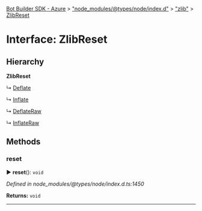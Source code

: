 [Bot Builder SDK - Azure](../README.md) > ["node_modules/@types/node/index.d"](../modules/_node_modules__types_node_index_d_.md) > ["zlib"](../modules/_node_modules__types_node_index_d_._zlib_.md) > [ZlibReset](../interfaces/_node_modules__types_node_index_d_._zlib_.zlibreset.md)



# Interface: ZlibReset

## Hierarchy

**ZlibReset**

↳  [Deflate](_node_modules__types_node_index_d_._zlib_.deflate.md)




↳  [Inflate](_node_modules__types_node_index_d_._zlib_.inflate.md)




↳  [DeflateRaw](_node_modules__types_node_index_d_._zlib_.deflateraw.md)




↳  [InflateRaw](_node_modules__types_node_index_d_._zlib_.inflateraw.md)









## Methods
<a id="reset"></a>

###  reset

► **reset**(): `void`



*Defined in node_modules/@types/node/index.d.ts:1450*





**Returns:** `void`





___



